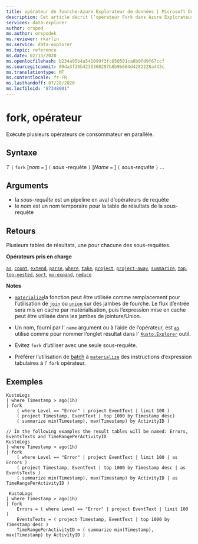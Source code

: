 ```yaml
---
title: opérateur de fourche-Azure Explorateur de données | Microsoft Docs
description: Cet article décrit l’opérateur Fork dans Azure Explorateur de données.
services: data-explorer
author: orspod
ms.author: orspodek
ms.reviewer: rkarlin
ms.service: data-explorer
ms.topic: reference
ms.date: 02/13/2020
ms.openlocfilehash: b234a95b4a541099f3fc050501ca6b0fd9f67ccf
ms.sourcegitcommit: 09da3f26b4235368297b8b9b604d4282228a443c
ms.translationtype: MT
ms.contentlocale: fr-FR
ms.lasthandoff: 07/28/2020
ms.locfileid: "87348001"
---
```

# <a name="fork-operator"></a>fork, opérateur

Exécute plusieurs opérateurs de consommateur en parallèle.

## <a name="syntax"></a>Syntaxe

*T* `|` `fork` [*nom* `=` ] `(` *sous* -requête `)` [*Name* `=` ] `(` *sous-requête* `)` ...

## <a name="arguments"></a>Arguments

* la *sous-requête* est un pipeline en aval d’opérateurs de requête
* le *nom* est un nom temporaire pour la table de résultats de la sous-requête

## <a name="returns"></a>Retours

Plusieurs tables de résultats, une pour chacune des sous-requêtes.

**Opérateurs pris en charge**

[`as`](asoperator.md), [`count`](countoperator.md), [`extend`](extendoperator.md), [`parse`](parseoperator.md), [`where`](whereoperator.md), [`take`](takeoperator.md), [`project`](projectoperator.md), [`project-away`](projectawayoperator.md), [`summarize`](summarizeoperator.md), [`top`](topoperator.md), [`top-nested`](topnestedoperator.md), [`sort`](sortoperator.md), [`mv-expand`](mvexpandoperator.md), [`reduce`](reduceoperator.md)

**Notes**

* [`materialize`](materializefunction.md)la fonction peut être utilisée comme remplacement pour l’utilisation de [`join`](joinoperator.md) ou [`union`](unionoperator.md) sur des jambes de fourche.
Le flux d’entrée sera mis en cache par matérialisation, puis l’expression mise en cache peut être utilisée dans les jambes de jointure/Union.

* Un nom, fourni par l' `name` argument ou à l’aide de l’opérateur, est [`as`](asoperator.md) utilisé comme pour nommer l’onglet résultat dans l' [`Kusto.Explorer`](../tools/kusto-explorer.md) outil.

* Évitez `fork` d’utiliser avec une seule sous-requête.

* Préférer l’utilisation de [batch](batches.md) à [`materialize`](materializefunction.md) des instructions d’expression tabulaires à l' `fork` opérateur.

## <a name="examples"></a>Exemples

```kusto
KustoLogs
| where Timestamp > ago(1h)
| fork
    ( where Level == "Error" | project EventText | limit 100 )
    ( project Timestamp, EventText | top 1000 by Timestamp desc)
    ( summarize min(Timestamp), max(Timestamp) by ActivityID )
 
// In the following examples the result tables will be named: Errors, EventsTexts and TimeRangePerActivityID
KustoLogs
| where Timestamp > ago(1h)
| fork
    ( where Level == "Error" | project EventText | limit 100 | as Errors )
    ( project Timestamp, EventText | top 1000 by Timestamp desc | as EventsTexts )
    ( summarize min(Timestamp), max(Timestamp) by ActivityID | as TimeRangePerActivityID )
    
 KustoLogs
| where Timestamp > ago(1h)
| fork
    Errors = ( where Level == "Error" | project EventText | limit 100 )
    EventsTexts = ( project Timestamp, EventText | top 1000 by Timestamp desc )
    TimeRangePerActivityID = ( summarize min(Timestamp), max(Timestamp) by ActivityID )
```